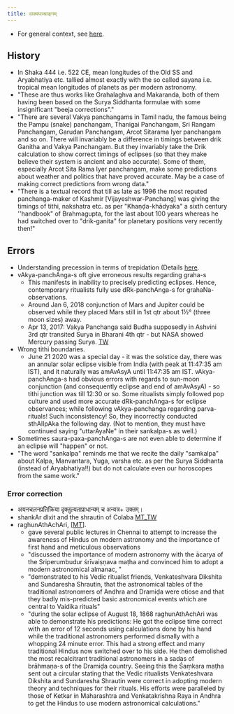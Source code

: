 ```yaml
---
title: वाक्यपञ्चाङ्गम्
---
```


- For general context, see [here](../).

## History
- In Shaka 444 i.e. 522 CE, mean longitudes of the Old SS and Aryabhatiya etc. tallied almost exactly with the so called sayana i.e. tropical mean longitudes of planets as per modern astronomy.
- "These are thus works like Grahalaghva and Makaranda, both of them having been based on the Surya Siddhanta formulae with some insignificant "beeja corrections"."
- "There are several Vakya panchangams in Tamil nadu, the famous  being the Pampu (snake) panchangam, Thanigai Panchangam, Sri Rangam Panchangam, Garudan Panchangam, Arcot  Sitarama Iyer panchangam  and so on. There will invariably be a difference in timings between drik Ganitha and  Vakya Panchangam. But they invariably take the Drik calculation to show correct timings of eclipses (so that they make believe their system is ancient and also accurate). Some of them, especially Arcot Sita Rama Iyer panchangam, make some predictions about weather and politics that have proved accurate.  May be a case of making correct predictions from wrong data."
- "There is a textual record that till as late as 1996 the most reputed panchanga-maker of Kashmir [Vijayeshwar-Panchang] was giving the timings of tithi, nakshatra etc. as per "Khaṇḍa-khādyaka" a sixth century ''handbook" of Brahmagupta, for the last about 100 years whereas he had switched over to "drik-ganita" for planetary positions very recently then!"

## Errors
- Understanding precession in terms of trepidation (Details [here](../saura-mAnam/ayanachalanam/).
- vAkya-panchAnga-s oft give erroneous results regarding graha-s
  - This manifests in inability to precisely predicting eclipses. Hence, contemporary ritualists fully use dRk-panchAnga-s for grahaNa-observations.
  - Around Jan 6, 2018 conjunction of Mars and Jupiter could be observed while they placed Mars still in 1st qtr about 1½° (three moon sizes) away.
  - Apr 13, 2017: Vakya Panchanga said Budha supposedly in Ashvini 3rd qtr transited Surya in Bharani 4th qtr - but NASA showed Mercury passing Surya. [TW](https://twitter.com/ShriramanaS/status/852378750909988864)
- Wrong tithi boundaries.
  - June 21 2020 was a special day - it was the solstice day, there was an annular solar eclipse visible from India (with peak at 11:47:35 am IST), and it naturally was amAvAsyA until 11:47:35 am IST. vAkya-panchAnga-s had obvious errors with regards to sun-moon conjunction (and consequently eclipse and end of amAvAsyA) - so tithi junction was till 12:30 or so. Some ritualists simply followed pop culture and used more accurate dRk-panchAnga-s for eclipse observances; while following vAkya-panchanga regarding parva-rituals! Such inconsistency! So, they incorrectly conducted sthAlIpAka the following day. (Not to mention, they must have continued saying "uttarAyaNe" in their sankalpa-s as well.)
- Sometimes saura-paxa-panchAnga-s are not even able to determine if an eclipse will "happen" or not.
- "The word "sankalpa" reminds me that we recite the daily "samkalpa" about Kalpa, Manvantara, Yuga, varsha etc. as per the Surya Siddhanta (instead of Aryabhatiya!!) but do not calculate even our horoscopes from the same work."

### Error correction
- अयनचलनप्रतिक्रिया दृक्तुल्यताप्राधान्यम् च अन्यत्र\+ उक्तम्।
- shankAr dIxit and the shrautin of Colaba [MT_TW](https://twitter.com/blog_supplement/status/907061604981903360)
- raghunAthAchAri, \[[MT](https://manasataramgini.wordpress.com/2015/06/02/remembering-raghunathachari/)\].
    - gave several public lectures in Chennai to attempt to increase the awareness of Hindus on modern astronomy and the importance of first hand and meticulous observations
    - "discussed the importance of modern astronomy with the ācarya of the Sriperumbudur śrīvaiṣṇava maṭha and convinced him to adopt a modern astronomical almanac, "
    - "demonstrated to his Vedic ritualist friends, Venkateshvara Dikshita and Sundaresha Shrautin, that the astronomical tables of the traditional astronomers of Andhra and Dramiḍa were otiose and that they badly mis-predicted basic astronomical events which are central to Vaidika rituals"
    - "during the solar eclipse of August 18, 1868 raghunAthAchAri was able to demonstrate his predictions: He got the eclipse time correct with an error of 12 seconds using calculations done by his hand while the traditional astronomers performed dismally with a whopping 24 minute error. This had a strong effect and many traditional Hindus now switched over to his side. He then demolished the most recalcitrant traditional astronomers in a sadas of brāhmaṇa-s of the Dramiḍa country. Seeing this the Śaṃkara maṭha sent out a circular stating that the Vedic ritualists Venkateshvara Dikshita and Sundaresha Shrautin were correct in adopting modern theory and techniques for their rituals. His efforts were paralleled by those of Ketkar in Maharashtra and Venkatakrishna Raya in Andhra to get the Hindus to use modern astronomical calculations."
